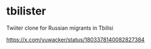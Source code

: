 # tbilister
Twiiter clone for Russian migrants in Tbilisi

https://x.com/yuwacker/status/1803378140082827384
